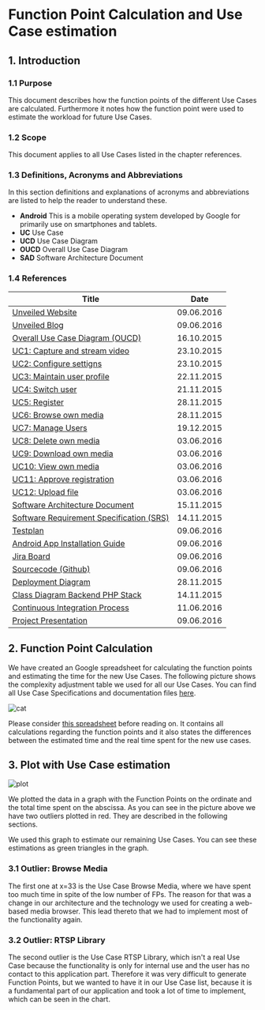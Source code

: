 # Function Point Calculation and Use Case estimation

## 1. Introduction
### 1.1 Purpose
This document describes how the function points of the different Use Cases are calculated. Furthermore it notes how the function point were used to estimate the workload for future Use Cases.

### 1.2 Scope
This document applies to all Use Cases listed in the chapter references.

### 1.3 Definitions, Acronyms and Abbreviations
In this section definitions and explanations of acronyms and abbreviations are listed to help the reader to understand these.

- **Android** This is a mobile operating system developed by Google for primarily use on smartphones and tablets.
- **UC** Use Case
- **UCD** Use Case Diagram
- **OUCD** Overall Use Case Diagram
- **SAD** Software Architecture Document


### 1.4 References
|			Title									|	Date		|
|---------------------------------------------------|---------------|
| [Unveiled Website](http://unveiled.systemgrid.de/) | 09.06.2016 |
| [Unveiled Blog](http://unveiled.systemgrid.de/wp/blog/) | 09.06.2016 |
| [Overall Use Case Diagram (OUCD)](https://github.com/SAS-Systems/Unveiled-Documentation/blob/master/Bilder/UC_Diagrams/Unveiled_Overall%20Use%20Case%20Diagram.png)| 16.10.2015	|
| [UC1: Capture and stream video](http://unveiled.systemgrid.de/wp/docu/srs_uc1/) | 23.10.2015	|
| [UC2: Configure settigns](http://unveiled.systemgrid.de/wp/docu/srs_uc2/) | 23.10.2015	|
| [UC3: Maintain user profile](http://unveiled.systemgrid.de/wp/docu/srs_uc3/) | 22.11.2015 |
| [UC4: Switch user](http://unveiled.systemgrid.de/wp/docu/srs_uc4/) | 21.11.2015 |
| [UC5: Register](http://unveiled.systemgrid.de/wp/docu/srs_uc5/) | 28.11.2015 |
| [UC6: Browse own media](http://unveiled.systemgrid.de/wp/docu/srs_uc6/) | 28.11.2015 |
| [UC7: Manage Users](http://unveiled.systemgrid.de/wp/docu/srs_uc7/) | 19.12.2015 |
| [UC8: Delete own media](http://unveiled.systemgrid.de/wp/docu/srs_uc8/) | 03.06.2016 |
| [UC9: Download own media](http://unveiled.systemgrid.de/wp/docu/srs_uc9/) | 03.06.2016 |
| [UC10: View own media](http://unveiled.systemgrid.de/wp/docu/srs_uc10/) | 03.06.2016 |
| [UC11: Approve registration](http://unveiled.systemgrid.de/wp/docu/srs_uc11/) | 03.06.2016 |
| [UC12: Upload file](http://unveiled.systemgrid.de/wp/docu/srs_uc12/) | 03.06.2016 |
| [Software Architecture Document](http://unveiled.systemgrid.de/wp/docu/sad/)| 15.11.2015	|
| [Software Requirement Specification (SRS)](http://unveiled.systemgrid.de/wp/docu/docusrs/) | 14.11.2015	|
| [Testplan](http://unveiled.systemgrid.de/wp/docu/testplan/) | 09.06.2016 |
| [Android App Installation Guide](http://unveiled.systemgrid.de/wp/docu/installation/) | 09.06.2016 |
| [Jira Board](http://jira.it.dh-karlsruhe.de:8080/secure/RapidBoard.jspa?rapidView=10&projectKey=UNV) | 09.06.2016 |
| [Sourcecode (Github)](https://github.com/SAS-Systems)| 09.06.2016 |
| [Deployment Diagram](https://raw.githubusercontent.com/SAS-Systems/Unveiled-Documentation/master/Bilder/UML%20Class%20diagrams/UML_deployment.png) | 28.11.2015 |
| [Class Diagram Backend PHP Stack](https://raw.githubusercontent.com/SAS-Systems/Unveiled-Documentation/master/Bilder/UML%20Class%20diagrams/UML-PHP-Stack_new.png) | 14.11.2015	|
| [Continuous Integration Process](https://raw.githubusercontent.com/SAS-Systems/Unveiled-Documentation/master/Bilder/auto_deployment_lifecycle.png) | 11.06.2016 |
| [Project Presentation](https://github.com/SAS-Systems/Unveiled-Documentation/blob/master/Unveiled_Presentation_Final.pptx) | 09.06.2016 |


## 2. Function Point Calculation
We have created an Google spreadsheet for calculating the function points and estimating the time for the new Use Cases. The following picture shows the complexity adjustment table we used for all our Use Cases. You can find all Use Case Specifications and documentation files [here](http://unveiled.systemgrid.de/wp/docu/).

![cat][]

Please consider [this spreadsheet][fpc] before reading on. It contains all calculations regarding the function points and it also states the differences between the estimated time and the real time spent for the new use cases.

## 3. Plot with Use Case estimation
![plot][]

We plotted the data in a graph with the Function Points on the ordinate and the total time spent on the abscissa. As you can see in the picture above we have two outliers plotted in red. They are described in the following sections.

We used this graph to estimate our remaining Use Cases. You can see these estimations as green triangles in the graph.

### 3.1 Outlier: Browse Media
The first one at x=33 is the Use Case Browse Media, where we have spent too much time in spite of the low number of FPs. The reason for that was a change in our architecture and the technology we used for creating a web-based media browser. This lead thereto that we had to implement most of the functionality again.

### 3.2 Outlier: RTSP Library
The second outlier is the Use Case RTSP Library, which isn't a real Use Case because the functionality is only for internal use and the user has no contact to this application part. Therefore it was very difficult to generate Function Points, but we wanted to have it in our Use Case list, because it is a fundamental part of our application and took a lot of time to implement, which can be seen in the chart.


<!-- Links -->
[fpc]: https://docs.google.com/spreadsheets/d/1qaz88UHaRb7cXoiOkJ0dJ-R7JvfTxPslJvZ183o6wnU/edit?pref=2&pli=1#gid=847732237 "Function point calculation and use case estimation"

<!-- picture links -->
[plot]: https://raw.githubusercontent.com/SAS-Systems/Unveiled-Documentation/master/Bilder/FP%20calculation/plot_and_estimation2.PNG "Use Case Estimation plot"
[cat]: https://raw.githubusercontent.com/SAS-Systems/Unveiled-Documentation/master/Bilder/FP%20calculation/Complexity_Adjustment_Table.PNG "Complexity Adjustment Table"
